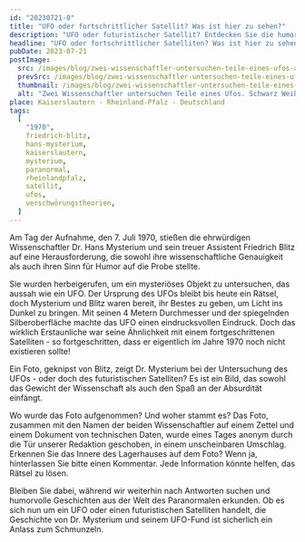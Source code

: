 ```yaml
---
id: "20230721-0"
title: "UFO oder fortschrittlicher Satellit? Was ist hier zu sehen?"
description: "UFO oder futuristischer Satellit? Entdecken Sie die humorvolle Seite der paranormalen Forschung!"
headline: "UFO oder fortschrittlicher Satelliten? Was ist hier zu sehen?"
pubDate: 2023-07-21
postImage:
  src: /images/blog/zwei-wissenschaftler-untersuchen-teile-eines-ufos-auf-einem-schwarz-weiß-bild.webp
  prevSrc: /images/blog/zwei-wissenschaftler-untersuchen-teile-eines-ufos-auf-einem-schwarz-weiß-bild-preview.webp
  thumbnail: /images/blog/zwei-wissenschaftler-untersuchen-teile-eines-ufos-auf-einem-schwarz-weiß-bild-preview.jpg
  alt: "Zwei Wissenschaftler untersuchen Teile eines Ufos. Schwarz Weiß Foto aus dem Jahr 1970"
place: Kaiserslautern - Rheinland-Pfalz - Deutschland
tags:
  [
    "1970",
    friedrich-blitz,
    hans-mysterium,
    kaiserslautern,
    mysterium,
    paranormal,
    rheinlandpfalz,
    satellit,
    ufos,
    verschwörungstheorien,
  ]
---
```


Am Tag der Aufnahme, den 7. Juli 1970, stießen die ehrwürdigen Wissenschaftler Dr. Hans Mysterium und sein treuer Assistent Friedrich Blitz auf eine Herausforderung, die sowohl ihre wissenschaftliche Genauigkeit als auch ihren Sinn für Humor auf die Probe stellte.

Sie wurden herbeigerufen, um ein mysteriöses Objekt zu untersuchen, das aussah wie ein UFO. Der Ursprung des UFOs bleibt bis heute ein Rätsel, doch Mysterium und Blitz waren bereit, ihr Bestes zu geben, um Licht ins Dunkel zu bringen. Mit seinen 4 Metern Durchmesser und der spiegelnden Silberoberfläche machte das UFO einen eindrucksvollen Eindruck. Doch das wirklich Erstaunliche war seine Ähnlichkeit mit einem fortgeschrittenen Satelliten - so fortgeschritten, dass er eigentlich im Jahre 1970 noch nicht existieren sollte!

Ein Foto, geknipst von Blitz, zeigt Dr. Mysterium bei der Untersuchung des UFOs - oder doch des futuristischen Satelliten? Es ist ein Bild, das sowohl das Gewicht der Wissenschaft als auch den Spaß an der Absurdität einfängt.

Wo wurde das Foto aufgenommen? Und woher stammt es? Das Foto, zusammen mit den Namen der beiden Wissenschaftler auf einem Zettel und einem Dokument von technischen Daten, wurde eines Tages anonym durch die Tür unserer Redaktion geschoben, in einem unscheinbaren Umschlag. Erkennen Sie das Innere des Lagerhauses auf dem Foto? Wenn ja, hinterlassen Sie bitte einen Kommentar. Jede Information könnte helfen, das Rätsel zu lösen.

Bleiben Sie dabei, während wir weiterhin nach Antworten suchen und humorvolle Geschichten aus der Welt des Paranormalen erkunden. Ob es sich nun um ein UFO oder einen futuristischen Satelliten handelt, die Geschichte von Dr. Mysterium und seinem UFO-Fund ist sicherlich ein Anlass zum Schmunzeln.
